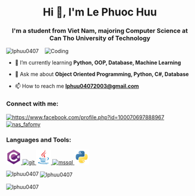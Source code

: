 <h1 align="center">Hi 👋, I'm Le Phuoc Huu</h1>
<h3 align="center">I'm a student from Viet Nam, majoring Computer Science at Can Tho University of Technology</h3>
<img align="right" alt="Coding" width="400" src="https://mir-s3-cdn-cf.behance.net/project_modules/disp/e2990e116770475.6068beff4681b.gif">
<p align="left"> <img src="https://komarev.com/ghpvc/?username=lphuu0407&label=Profile%20views&color=0e75b6&style=flat" alt="lphuu0407" /> </p>

- 🌱 I’m currently learning **Python, OOP, Database, Machine Learning**

- 💬 Ask me about **Object Oriented Programming, Python, C#, Database**

- 📫 How to reach me **lphuu04072003@gmail.com**

<h3 align="left">Connect with me:</h3>
<p align="left">
<a href="https://fb.com/https://www.facebook.com/profile.php?id=100070697888967" target="blank"><img align="center" src="https://raw.githubusercontent.com/rahuldkjain/github-profile-readme-generator/master/src/images/icons/Social/facebook.svg" alt="https://www.facebook.com/profile.php?id=100070697888967" height="30" width="40" /></a>
<a href="https://instagram.com/nas_fafomy" target="blank"><img align="center" src="https://raw.githubusercontent.com/rahuldkjain/github-profile-readme-generator/master/src/images/icons/Social/instagram.svg" alt="nas_fafomy" height="30" width="40" /></a>
</p>

<h3 align="left">Languages and Tools:</h3>
<p align="left"> <a href="https://www.w3schools.com/cs/" target="_blank" rel="noreferrer"> <img src="https://raw.githubusercontent.com/devicons/devicon/master/icons/csharp/csharp-original.svg" alt="csharp" width="40" height="40"/> </a> <a href="https://git-scm.com/" target="_blank" rel="noreferrer"> <img src="https://www.vectorlogo.zone/logos/git-scm/git-scm-icon.svg" alt="git" width="40" height="40"/> </a> <a href="https://www.java.com" target="_blank" rel="noreferrer"> <img src="https://raw.githubusercontent.com/devicons/devicon/master/icons/java/java-original.svg" alt="java" width="40" height="40"/> </a> <a href="https://www.microsoft.com/en-us/sql-server" target="_blank" rel="noreferrer"> <img src="https://www.svgrepo.com/show/303229/microsoft-sql-server-logo.svg" alt="mssql" width="40" height="40"/> </a> <a href="https://www.python.org" target="_blank" rel="noreferrer"> <img src="https://raw.githubusercontent.com/devicons/devicon/master/icons/python/python-original.svg" alt="python" width="40" height="40"/> </a> </p>

<p><img align="left" src="https://github-readme-stats.vercel.app/api/top-langs?username=lphuu0407&show_icons=true&locale=en&layout=compact" alt="lphuu0407" /></p>

<p>&nbsp;<img align="center" src="https://github-readme-stats.vercel.app/api?username=lphuu0407&show_icons=true&locale=en" alt="lphuu0407" /></p>

<p><img align="center" src="https://github-readme-streak-stats.herokuapp.com/?user=lphuu0407&" alt="lphuu0407" /></p>
